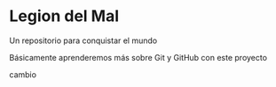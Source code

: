 # Legion del Mal
Un repositorio para conquistar el mundo

Básicamente aprenderemos más sobre Git y GitHub con este proyecto

cambio

